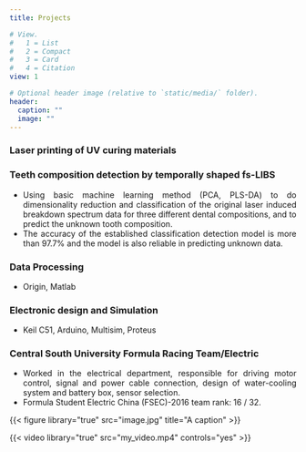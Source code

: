 ```yaml
---
title: Projects

# View.
#   1 = List
#   2 = Compact
#   3 = Card
#   4 = Citation
view: 1

# Optional header image (relative to `static/media/` folder).
header:
  caption: ""
  image: ""
---
```


<div style="text-align: justify">

 ### Laser printing of UV curing materials

 ### Teeth composition detection by temporally shaped fs-LIBS


* Using basic machine learning method (PCA, PLS-DA) to do dimensionality reduction and classification of the original laser induced breakdown spectrum data for three different dental compositions, and to predict the unknown tooth composition.
* The accuracy of the established classification detection model is more than 97.7% and the model is also reliable in predicting unknown data.
 ### Data Processing

* Origin, Matlab

 ### Electronic design and Simulation

* Keil C51, Arduino, Multisim, Proteus

 ### Central South University Formula Racing Team/Electric

* Worked in the electrical department, responsible for driving motor control, signal and power cable connection, design of water-cooling system and battery box, sensor selection.
* Formula Student Electric China (FSEC)-2016 team rank: 16 / 32.

{{< figure library="true" src="image.jpg" title="A caption" >}}

{{< video library="true" src="my_video.mp4" controls="yes" >}}
